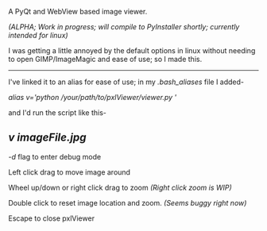 A PyQt and WebView based image viewer.

*(ALPHA; Work in progress; will compile to PyInstaller shortly; currently intended for linux)*


I was getting a little annoyed by the default options in linux without needing to open GIMP/ImageMagic and ease of use; so I made this.

______________________________

I've linked it to an alias for ease of use; in my *.bash_aliases* file I added-

*alias v='python /your/path/to/pxlViewer/viewer.py '*

and I'd run the script like this-

*v imageFile.jpg*
-----------------------------------

*-d* flag to enter debug mode

Left click drag to move image around

Wheel up/down or right click drag to zoom *(Right click zoom is WIP)*

Double click to reset image location and zoom. *(Seems buggy right now)*

Escape to close pxlViewer
